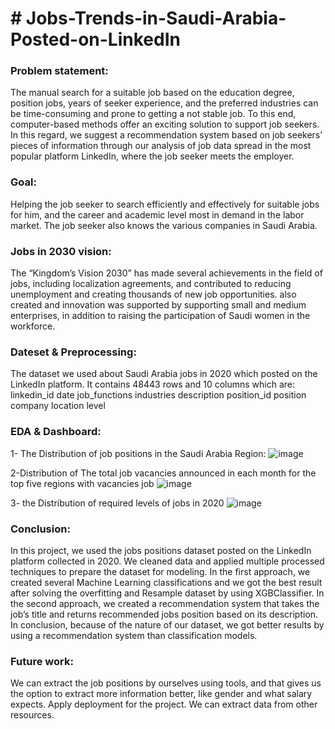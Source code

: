 <h1># Jobs-Trends-in-Saudi-Arabia-Posted-on-LinkedIn</h1>

<h3>Problem statement:</h3>
The manual search for a suitable job based on the education degree, position jobs, years of seeker experience, and the preferred industries can be time-consuming and prone to getting a not stable job. To this end, computer-based methods offer an exciting solution to support job seekers. In this regard, we suggest a recommendation system based on job seekers' pieces of information through our analysis of job data spread in the most popular platform LinkedIn, where the job seeker meets the employer.


<h3>Goal:</h3>
Helping the job seeker to search efficiently and effectively for suitable jobs for him, and the career and academic level most in demand in the labor market. The job seeker also knows the various companies in Saudi Arabia.

<h3>Jobs in 2030 vision:</h3>
The “Kingdom’s Vision 2030” has made several achievements in the field of jobs, including localization agreements, and contributed to reducing unemployment and creating thousands of new job opportunities. also created and innovation was supported by supporting small and medium enterprises, in addition to raising the participation of Saudi women in the workforce.



<h3>Dateset & Preprocessing:</h3>
The dataset we used about Saudi Arabia jobs in 2020 which posted on the LinkedIn platform. It contains 48443 rows and 10 columns which are: 
linkedin_id            
date
 job_functions        
 industries
description
 position_id
 position
 company
 location
 level 

<h3>EDA & Dashboard:</h3>

1- The Distribution of job positions in the Saudi Arabia Region: 
![image](https://user-images.githubusercontent.com/74193850/202890975-a92cd505-7662-4554-a1e0-f816dc3c3fb8.png)

2-Distribution of The total job vacancies announced in each month for the top five regions with vacancies job
![image](https://user-images.githubusercontent.com/74193850/202890996-8279f969-faa5-48c4-8b70-3d83e9eb6f6d.png)

3- the Distribution of required levels of jobs in 2020
![image](https://user-images.githubusercontent.com/74193850/202891016-295d8eaa-cf61-48e6-ae4a-5bbfa5a35f37.png)

<h3>Conclusion:</h3>
In this project, we used the jobs positions dataset posted on the LinkedIn platform collected in 2020. We cleaned data and applied multiple processed techniques to prepare the dataset for modeling. 
In the first approach, we created several Machine Learning classifications and we got the best result after solving the overfitting and Resample dataset by using XGBClassifier.
In the second approach, we created a recommendation system that takes the job’s title and returns recommended jobs position based on its description.
In conclusion, because of the nature of our dataset, we got better results by using a recommendation system than classification models.



<h3>Future work:</h3>
We can extract the job positions by ourselves using tools, and that gives us the option to extract more information better, like gender and what salary expects.
Apply deployment for the project.
We can extract data from other resources.



